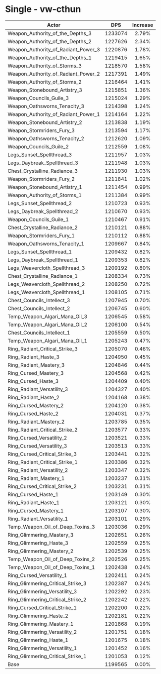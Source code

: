 # Single - vw-cthun
| Actor | DPS | Increase |
|---|:---:|:---:|
|Weapon_Authority_of_the_Depths_3|1233074|2.79%|
|Weapon_Authority_of_the_Depths_2|1227626|2.34%|
|Weapon_Authority_of_Radiant_Power_3|1220876|1.78%|
|Weapon_Authority_of_the_Depths_1|1219415|1.65%|
|Weapon_Authority_of_Storms_3|1218570|1.58%|
|Weapon_Authority_of_Radiant_Power_2|1217391|1.49%|
|Weapon_Authority_of_Storms_2|1216464|1.41%|
|Weapon_Stonebound_Artistry_3|1215851|1.36%|
|Weapon_Councils_Guile_3|1215024|1.29%|
|Weapon_Oathsworns_Tenacity_3|1214398|1.24%|
|Weapon_Authority_of_Radiant_Power_1|1214164|1.22%|
|Weapon_Stonebound_Artistry_2|1213838|1.19%|
|Weapon_Stormriders_Fury_3|1213594|1.17%|
|Weapon_Oathsworns_Tenacity_2|1212620|1.09%|
|Weapon_Councils_Guile_2|1212559|1.08%|
|Legs_Sunset_Spellthread_3|1211957|1.03%|
|Legs_Daybreak_Spellthread_3|1211948|1.03%|
|Chest_Crystalline_Radiance_3|1211930|1.03%|
|Weapon_Stormriders_Fury_2|1211841|1.02%|
|Weapon_Stonebound_Artistry_1|1211454|0.99%|
|Weapon_Authority_of_Storms_1|1211384|0.99%|
|Legs_Sunset_Spellthread_2|1210723|0.93%|
|Legs_Daybreak_Spellthread_2|1210670|0.93%|
|Weapon_Councils_Guile_1|1210467|0.91%|
|Chest_Crystalline_Radiance_2|1210121|0.88%|
|Weapon_Stormriders_Fury_1|1210112|0.88%|
|Weapon_Oathsworns_Tenacity_1|1209667|0.84%|
|Legs_Sunset_Spellthread_1|1209432|0.82%|
|Legs_Daybreak_Spellthread_1|1209353|0.82%|
|Legs_Weavercloth_Spellthread_3|1209192|0.80%|
|Chest_Crystalline_Radiance_1|1208334|0.73%|
|Legs_Weavercloth_Spellthread_2|1208250|0.72%|
|Legs_Weavercloth_Spellthread_1|1208105|0.71%|
|Chest_Councils_Intellect_3|1207945|0.70%|
|Chest_Councils_Intellect_2|1206745|0.60%|
|Temp_Weapon_Algari_Mana_Oil_3|1206545|0.58%|
|Temp_Weapon_Algari_Mana_Oil_2|1206100|0.54%|
|Chest_Councils_Intellect_1|1205559|0.50%|
|Temp_Weapon_Algari_Mana_Oil_1|1205243|0.47%|
|Ring_Radiant_Critical_Strike_3|1205070|0.46%|
|Ring_Radiant_Haste_3|1204950|0.45%|
|Ring_Radiant_Mastery_3|1204846|0.44%|
|Ring_Cursed_Mastery_3|1204568|0.42%|
|Ring_Cursed_Haste_3|1204409|0.40%|
|Ring_Radiant_Versatility_3|1204327|0.40%|
|Ring_Radiant_Haste_2|1204168|0.38%|
|Ring_Cursed_Mastery_2|1204120|0.38%|
|Ring_Cursed_Haste_2|1204031|0.37%|
|Ring_Radiant_Mastery_2|1203785|0.35%|
|Ring_Radiant_Critical_Strike_2|1203577|0.33%|
|Ring_Cursed_Versatility_2|1203521|0.33%|
|Ring_Cursed_Versatility_3|1203513|0.33%|
|Ring_Cursed_Critical_Strike_3|1203441|0.32%|
|Ring_Radiant_Critical_Strike_1|1203386|0.32%|
|Ring_Radiant_Versatility_2|1203347|0.32%|
|Ring_Radiant_Mastery_1|1203237|0.31%|
|Ring_Cursed_Critical_Strike_2|1203231|0.31%|
|Ring_Cursed_Haste_1|1203149|0.30%|
|Ring_Radiant_Haste_1|1203121|0.30%|
|Ring_Cursed_Mastery_1|1203107|0.30%|
|Ring_Radiant_Versatility_1|1203101|0.29%|
|Temp_Weapon_Oil_of_Deep_Toxins_3|1203036|0.29%|
|Ring_Glimmering_Mastery_3|1202651|0.26%|
|Ring_Glimmering_Haste_3|1202559|0.25%|
|Ring_Glimmering_Mastery_2|1202539|0.25%|
|Temp_Weapon_Oil_of_Deep_Toxins_2|1202526|0.25%|
|Temp_Weapon_Oil_of_Deep_Toxins_1|1202438|0.24%|
|Ring_Cursed_Versatility_1|1202411|0.24%|
|Ring_Glimmering_Critical_Strike_3|1202387|0.24%|
|Ring_Glimmering_Versatility_3|1202292|0.23%|
|Ring_Glimmering_Critical_Strike_2|1202242|0.22%|
|Ring_Cursed_Critical_Strike_1|1202200|0.22%|
|Ring_Glimmering_Haste_2|1202181|0.22%|
|Ring_Glimmering_Mastery_1|1201868|0.19%|
|Ring_Glimmering_Versatility_2|1201751|0.18%|
|Ring_Glimmering_Haste_1|1201675|0.18%|
|Ring_Glimmering_Versatility_1|1201452|0.16%|
|Ring_Glimmering_Critical_Strike_1|1201053|0.12%|
|Base|1199565|0.00%|
